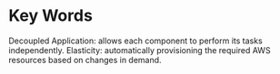 # Key Words 

Decoupled Application: allows each component to perform its tasks independently. 
Elasticity: automatically provisioning the required AWS resources based on changes in demand. 